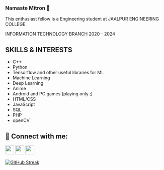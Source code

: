 ### Namaste Mitron 👋
This enthusiast fellow is a Engineering student at JAALPUR ENGINEERING COLLEGE

INFORMATION TECHNOLOGY BRANCH  2020 - 2024

## SKILLS & INTERESTS
- C++
- Python
- Tensorflow and other useful libraries for ML
- Machine Learning
- Deep Learning
- Anime
- Android and PC games (playing only ;)
- HTML/CSS
- JavaScript
- SQL
- PHP
- openCV


<h2 align="left">👥 Connect with me:</h2>
<p align="left">
<a href="https://instagram.com/samtvik" target="_blank"><img height="28" src = "https://img.shields.io/badge/-Instagram-e95950?style=for-the-badge&logo=Instagram&logoColor=white"></a>
<a href="https://www.linkedin.com/in/sa7vik" target="_blank"> <img height="28" src = "https://img.shields.io/badge/-LinkedIn-0e76a8?style=for-the-badge&logo=Linkedin&logoColor=white"></a>
<a href="https://twitter.com/SA7V1K" target="_blank"><img height="28" src = "https://img.shields.io/badge/-Twitter-00acee?style=for-the-badge&logo=Twitter&logoColor=white"></a>
</p>


[![GitHub Streak](http://github-readme-streak-stats.herokuapp.com?user=SA7VIK&theme=dark)](https://git.io/streak-stats)
